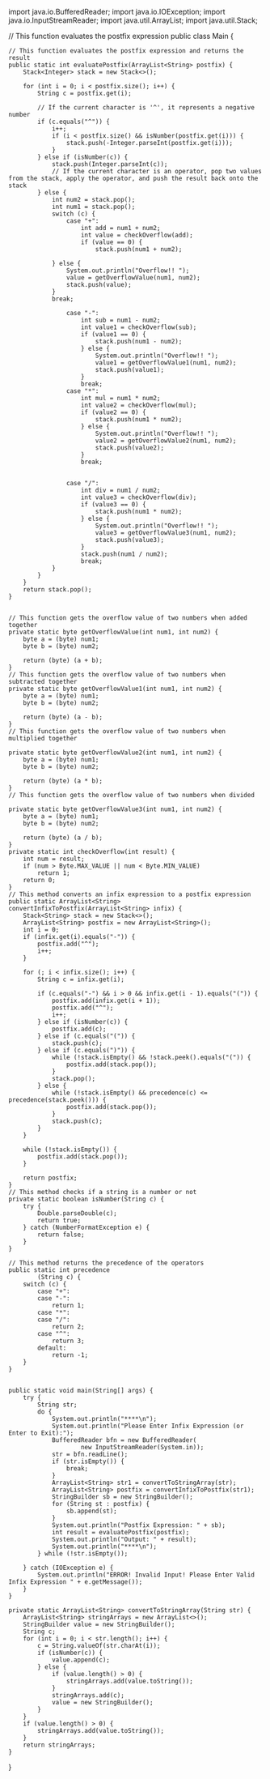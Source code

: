 import java.io.BufferedReader;
import java.io.IOException;
import java.io.InputStreamReader;
import java.util.ArrayList;
import java.util.Stack;

// This function evaluates the postfix expression
public class Main
{

    // This function evaluates the postfix expression and returns the result
    public static int evaluatePostfix(ArrayList<String> postfix) {
        Stack<Integer> stack = new Stack<>();

        for (int i = 0; i < postfix.size(); i++) {
            String c = postfix.get(i);

            // If the current character is '^', it represents a negative number
            if (c.equals("^")) {
                i++;
                if (i < postfix.size() && isNumber(postfix.get(i))) {
                    stack.push(-Integer.parseInt(postfix.get(i)));
                }
            } else if (isNumber(c)) {
                stack.push(Integer.parseInt(c));
                // If the current character is an operator, pop two values from the stack, apply the operator, and push the result back onto the stack
            } else {
                int num2 = stack.pop();
                int num1 = stack.pop();
                switch (c) {
                    case "+":
                        int add = num1 + num2;
                        int value = checkOverflow(add);
                        if (value == 0) {
                            stack.push(num1 + num2);

                } else {
                    System.out.println("Overflow!! ");
                    value = getOverflowValue(num1, num2);
                    stack.push(value);
                }
                break;

                    case "-":
                        int sub = num1 - num2;
                        int value1 = checkOverflow(sub);
                        if (value1 == 0) {
                            stack.push(num1 - num2);
                        } else {
                            System.out.println("Overflow!! ");
                            value1 = getOverflowValue1(num1, num2);
                            stack.push(value1);
                        }
                        break;
                    case "*":
                        int mul = num1 * num2;
                        int value2 = checkOverflow(mul);
                        if (value2 == 0) {
                            stack.push(num1 * num2);
                        } else {
                            System.out.println("Overflow!! ");
                            value2 = getOverflowValue2(num1, num2);
                            stack.push(value2);
                        }
                        break;


                    case "/":
                        int div = num1 / num2;
                        int value3 = checkOverflow(div);
                        if (value3 == 0) {
                            stack.push(num1 * num2);
                        } else {
                            System.out.println("Overflow!! ");
                            value3 = getOverflowValue3(num1, num2);
                            stack.push(value3);
                        }
                        stack.push(num1 / num2);
                        break;
                }
            }
        }
        return stack.pop();
    }


    // This function gets the overflow value of two numbers when added together
    private static byte getOverflowValue(int num1, int num2) {
        byte a = (byte) num1;
        byte b = (byte) num2;

        return (byte) (a + b);
    }
    // This function gets the overflow value of two numbers when subtracted together
    private static byte getOverflowValue1(int num1, int num2) {
        byte a = (byte) num1;
        byte b = (byte) num2;

        return (byte) (a - b);
    }
    // This function gets the overflow value of two numbers when multiplied together

    private static byte getOverflowValue2(int num1, int num2) {
        byte a = (byte) num1;
        byte b = (byte) num2;

        return (byte) (a * b);
    }
    // This function gets the overflow value of two numbers when divided

    private static byte getOverflowValue3(int num1, int num2) {
        byte a = (byte) num1;
        byte b = (byte) num2;

        return (byte) (a / b);
    }
    private static int checkOverflow(int result) {
        int num = result;
        if (num > Byte.MAX_VALUE || num < Byte.MIN_VALUE)
            return 1;
        return 0;
    }
    // This method converts an infix expression to a postfix expression
    public static ArrayList<String> convertInfixToPostfix(ArrayList<String> infix) {
        Stack<String> stack = new Stack<>();
        ArrayList<String> postfix = new ArrayList<String>();
        int i = 0;
        if (infix.get(i).equals("-")) {
            postfix.add("^");
            i++;
        }

        for (; i < infix.size(); i++) {
            String c = infix.get(i);

            if (c.equals("-") && i > 0 && infix.get(i - 1).equals("(")) {
                postfix.add(infix.get(i + 1));
                postfix.add("^");
                i++;
            } else if (isNumber(c)) {
                postfix.add(c);
            } else if (c.equals("(")) {
                stack.push(c);
            } else if (c.equals(")")) {
                while (!stack.isEmpty() && !stack.peek().equals("(")) {
                    postfix.add(stack.pop());
                }
                stack.pop();
            } else {
                while (!stack.isEmpty() && precedence(c) <= precedence(stack.peek())) {
                    postfix.add(stack.pop());
                }
                stack.push(c);
            }
        }

        while (!stack.isEmpty()) {
            postfix.add(stack.pop());
        }

        return postfix;
    }
    // This method checks if a string is a number or not
    private static boolean isNumber(String c) {
        try {
            Double.parseDouble(c);
            return true;
        } catch (NumberFormatException e) {
            return false;
        }
    }

    // This method returns the precedence of the operators
    public static int precedence
            (String c) {
        switch (c) {
            case "+":
            case "-":
                return 1;
            case "*":
            case "/":
                return 2;
            case "^":
                return 3;
            default:
                return -1;
        }
    }


    public static void main(String[] args) {
        try {
            String str;
            do {
                System.out.println("****\n");
                System.out.println("Please Enter Infix Expression (or Enter to Exit):");
                BufferedReader bfn = new BufferedReader(
                        new InputStreamReader(System.in));
                str = bfn.readLine();
                if (str.isEmpty()) {
                    break;
                }
                ArrayList<String> str1 = convertToStringArray(str);
                ArrayList<String> postfix = convertInfixToPostfix(str1);
                StringBuilder sb = new StringBuilder();
                for (String st : postfix) {
                    sb.append(st);
                }
                System.out.println("Postfix Expression: " + sb);
                int result = evaluatePostfix(postfix);
                System.out.println("Output: " + result);
                System.out.println("****\n");
            } while (!str.isEmpty());

        } catch (IOException e) {
            System.out.println("ERROR! Invalid Input! Please Enter Valid Infix Expression " + e.getMessage());
        }
    }

    private static ArrayList<String> convertToStringArray(String str) {
        ArrayList<String> stringArrays = new ArrayList<>();
        StringBuilder value = new StringBuilder();
        String c;
        for (int i = 0; i < str.length(); i++) {
            c = String.valueOf(str.charAt(i));
            if (isNumber(c)) {
                value.append(c);
            } else {
                if (value.length() > 0) {
                    stringArrays.add(value.toString());
                }
                stringArrays.add(c);
                value = new StringBuilder();
            }
        }
        if (value.length() > 0) {
            stringArrays.add(value.toString());
        }
        return stringArrays;
    }

}
